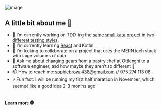
![image](https://raw.githubusercontent.com/sofyloafy/sofyloafy/master/GitHubHeaderWithWave.png)

## A little bit about me 💃
- :telescope: I’m currently working on TDD-ing the [same small kata project](https://github.com/sofyloafy/review4) in two [different testing styles](https://devlead.io/DevTips/LondonVsChicago).
- :seedling: I’m currently learning [React](https://react-tetris-3000.netlify.app/) and Kotlin
- :dancers: I’m looking to collaborate on a project that uses the MERN tech stack with large volumes of data
- :speech_balloon: Ask me about changing gears from a pastry chef at Ottlenghi to a software engineer, and how maybe they aren’t so different :cake:
- :mailbox: How to reach me: sophiebrown438@gmail.com // 075 274 113 08
- :zap: Fun fact: I will be running my first half marathon in November, which seemed like a good idea 2-3 months ago 
<br><br>
#### [Learn more](https://sofy-loafy.herokuapp.com/) 🕵️
